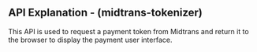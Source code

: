 ## API Explanation - (midtrans-tokenizer)

This API is used to request a payment token from Midtrans and return it to the browser to display the payment user interface.
